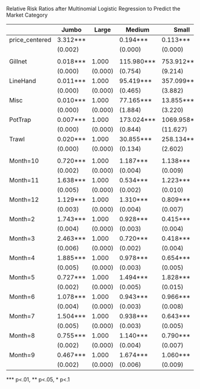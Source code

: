Relative Risk Ratios after Multinomial Logistic Regression to Predict the Market Category

|                | Jumbo    | Large   | Medium     | Small       |
|----------------|----------|---------|------------|-------------|
| price_centered | 3.312*** |         | 0.194***   | 0.113***    |
|                | (0.002)  |         | (0.000)    | (0.000)     |
|                |          |         |            |             |
| Gillnet        | 0.018*** | 1.000   | 115.980*** | 753.912***  |
|                | (0.000)  | (0.000) | (0.754)    | (9.214)     |
| LineHand       | 0.011*** | 1.000   | 95.419***  | 357.099***  |
|                | (0.000)  | (0.000) | (0.465)    | (3.882)     |
| Misc           | 0.010*** | 1.000   | 77.165***  | 13.855***   |
|                | (0.000)  | (0.000) | (1.884)    | (3.220)     |
| PotTrap        | 0.007*** | 1.000   | 173.024*** | 1069.958*** |
|                | (0.000)  | (0.000) | (0.844)    | (11.627)    |
| Trawl          | 0.020*** | 1.000   | 30.855***  | 258.134***  |
|                | (0.000)  | (0.000) | (0.134)    | (2.602)     |
|                |          |         |            |             |
| Month=10       | 0.720*** | 1.000   | 1.187***   | 1.138***    |
|                | (0.002)  | (0.000) | (0.004)    | (0.009)     |
| Month=11       | 1.638*** | 1.000   | 0.534***   | 1.223***    |
|                | (0.005)  | (0.000) | (0.002)    | (0.010)     |
| Month=12       | 1.129*** | 1.000   | 1.310***   | 0.809***    |
|                | (0.003)  | (0.000) | (0.004)    | (0.007)     |
| Month=2        | 1.743*** | 1.000   | 0.928***   | 0.415***    |
|                | (0.004)  | (0.000) | (0.003)    | (0.004)     |
| Month=3        | 2.463*** | 1.000   | 0.720***   | 0.418***    |
|                | (0.006)  | (0.000) | (0.002)    | (0.004)     |
| Month=4        | 1.885*** | 1.000   | 0.978***   | 0.654***    |
|                | (0.005)  | (0.000) | (0.003)    | (0.005)     |
| Month=5        | 0.727*** | 1.000   | 1.494***   | 1.828***    |
|                | (0.002)  | (0.000) | (0.005)    | (0.015)     |
| Month=6        | 1.078*** | 1.000   | 0.943***   | 0.966***    |
|                | (0.004)  | (0.000) | (0.003)    | (0.008)     |
| Month=7        | 1.504*** | 1.000   | 0.938***   | 0.643***    |
|                | (0.005)  | (0.000) | (0.003)    | (0.005)     |
| Month=8        | 0.755*** | 1.000   | 1.140***   | 0.790***    |
|                | (0.002)  | (0.000) | (0.004)    | (0.007)     |
| Month=9        | 0.467*** | 1.000   | 1.674***   | 1.060***    |
|                | (0.002)  | (0.000) | (0.006)    | (0.009)     |
*** p<.01, ** p<.05, * p<.1
